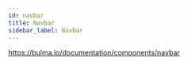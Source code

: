 ```yaml
---
id: navbar
title: Navbar
sidebar_label: Navbar
---
```


https://bulma.io/documentation/components/navbar